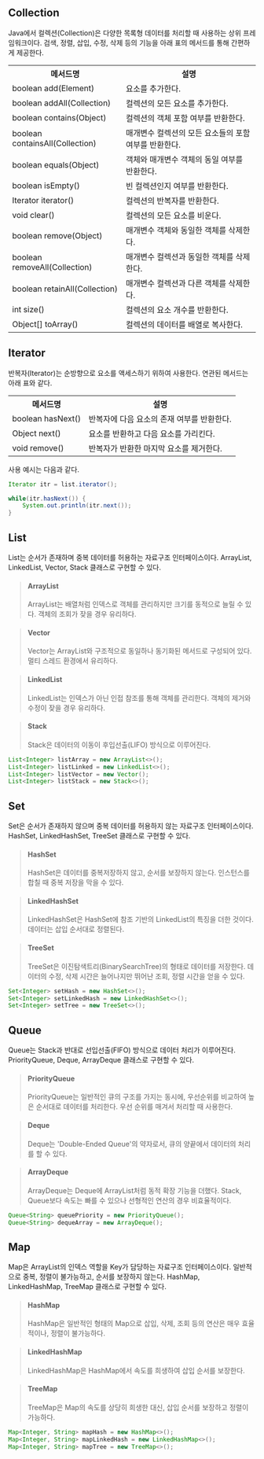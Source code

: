 <h2>Collection</h2>

<p>Java에서 컬렉션(Collection)은 다양한 목록형 데이터를 처리할 때 사용하는 상위 프레임워크이다. 검색, 정렬, 삽입, 수정, 삭제 등의 기능을 아래 표의 메서드를 통해 간편하게 제공한다.</p>

<table>
    <th>메서드명</th>
    <th>설명</th>
    <tr>
        <td>boolean add(Element)</td>
        <td>요소를 추가한다.</td>
    </tr>
    <tr>
        <td>boolean addAll(Collection)</td>
        <td>컬렉션의 모든 요소를 추가한다.</td>
    </tr>
    <tr>
        <td>boolean contains(Object)</td>
        <td>컬렉션의 객체 포함 여부를 반환한다.</td>
    </tr>
    <tr>
        <td>boolean containsAll(Collection)</td>
        <td>매개변수 컬렉션의 모든 요소들의 포함 여부를 반환한다.</td>
    </tr>
    <tr>
        <td>boolean equals(Object)</td>
        <td>객체와 매개변수 객체의 동일 여부를 반환한다.</td>
    </tr>
    <tr>
        <td>boolean isEmpty()</td>
        <td>빈 컬렉션인지 여부를 반환한다.</td>
    </tr>
    <tr>
        <td>Iterator iterator()</td>
        <td>컬렉션의 반복자를 반환한다.</td>
    </tr>
    <tr>
        <td>void clear()</td>
        <td>컬렉션의 모든 요소를 비운다.</td>
    </tr>
    <tr>
        <td>boolean remove(Object)</td>
        <td>매개변수 객체와 동일한 객체를 삭제한다.</td>
    </tr>
    <tr>
        <td>boolean removeAll(Collection)</td>
        <td>매개변수 컬렉션과 동일한 객체를 삭제한다.</td>
    </tr>
    <tr>
        <td>boolean retainAll(Collection)</td>
        <td>매개변수 컬렉션과 다른 객체를 삭제한다.</td>
    </tr>
    <tr>
        <td>int size()</td>
        <td>컬렉션의 요소 개수를 반환한다.</td>
    </tr>
    <tr>
        <td>Object[] toArray()</td>
        <td>컬렉션의 데이터를 배열로 복사한다.</td>
    </tr>
</table>

<h2>Iterator</h2>

<p>반복자(Iterator)는 순방향으로 요소를 액세스하기 위하여 사용한다. 연관된 메서드는 아래 표와 같다.</p>

<table>
    <th>메서드명</th>
    <th>설명</th>
    <tr>
        <td>boolean hasNext()</td>
        <td>반복자에 다음 요소의 존재 여부를 반환한다.</td>
    </tr>
    <tr>
        <td>Object next()</td>
        <td>요소를 반환하고 다음 요소를 가리킨다.</td>
    </tr>
    <tr>
        <td>void remove()</td>
        <td>반복자가 반환한 마지막 요소를 제거한다.</td>
    </tr>
</table>

<p>사용 예시는 다음과 같다.</p>

```java
Iterator itr = list.iterator();

while(itr.hasNext()) {
    System.out.println(itr.next());
}
```

<h2>List</h2>

<p>List는 순서가 존재하며 중복 데이터를 허용하는 자료구조 인터페이스이다. ArrayList, LinkedList, Vector, Stack 클래스로 구현할 수 있다.</p>

> <h4>ArrayList</h4>
> <p>ArrayList는 배열처럼 인덱스로 객체를 관리하지만 크기를 동적으로 늘릴 수 있다. 객체의 조회가 잦을 경우 유리하다. </p>

> <h4>Vector</h4>
> <p>Vector는 ArrayList와 구조적으로 동일하나 동기화된 메서드로 구성되어 있다. 멀티 스레드 환경에서 유리하다.</p>

> <h4>LinkedList</h4>
> <p>LinkedList는 인덱스가 아닌 인접 참조를 통해 객체를 관리한다. 객체의 제거와 수정이 잦을 경우 유리하다.</p>

> <h4>Stack</h4>
> <p>Stack은 데이터의 이동이 후입선출(LIFO) 방식으로 이루어진다.</p>

```java
List<Integer> listArray = new ArrayList<>();
List<Integer> listLinked = new LinkedList<>();
List<Integer> listVector = new Vector();
List<Integer> listStack = new Stack<>();
```

<h2>Set</h2>

<p>Set은 순서가 존재하지 않으며 중복 데이터를 허용하지 않는 자료구조 인터페이스이다. HashSet, LinkedHashSet, TreeSet 클래스로 구현할 수 있다.</p>

> <h4>HashSet</h4>
> <p>HashSet은 데이터를 중복저장하지 않고, 순서를 보장하지 않는다. 인스턴스를 합칠 때 중복 저장을 막을 수 있다.</p>

> <h4>LinkedHashSet</h4>
> <p>LinkedHashSet은 HashSet에 참조 기반의 LinkedList의 특징을 더한 것이다.데이터는 삽입 순서대로 정렬된다.</p>

> <h4>TreeSet</h4>
> <p>TreeSet은 이진탐색트리(BinarySearchTree)의 형태로 데이터를 저장한다. 데이터의 수정, 삭제 시간은 늘어나지만 뛰어난 조회, 정렬 시간을 얻을 수 있다.</p>

```java
Set<Integer> setHash = new HashSet<>();
Set<Integer> setLinkedHash = new LinkedHashSet<>();
Set<Integer> setTree = new TreeSet<>();
```

<h2>Queue</h2>

<p>Queue는 Stack과 반대로 선입선출(FIFO) 방식으로 데이터 처리가 이루어진다. PriorityQueue, Deque, ArrayDeque 클래스로 구현할 수 있다.</p>

> <h4>PriorityQueue</h4>
> <p>PriorityQueue는 일반적인 큐의 구조를 가지는 동시에, 우선순위를 비교하여 높은 순서대로 데이터를 처리한다. 우선 순위를 매겨서 처리할 때 사용한다.</p>

> <h4>Deque</h4>
> <p>Deque는 'Double-Ended Queue'의 약자로서, 큐의 양끝에서 데이터의 처리를 할 수 있다.</p>

> <h4>ArrayDeque</h4>
> <p>ArrayDeque는 Deque에 ArrayList처럼 동적 확장 기능을 더했다. Stack, Queue보다 속도는 빠를 수 있으나 선형적인 연산의 경우 비효율적이다.</p>

```java
Queue<String> queuePriority = new PriorityQueue();
Queue<String> dequeArray = new ArrayDeque();
```

<h2>Map</h2>

<p>Map은 ArrayList의 인덱스 역할을 Key가 담당하는 자료구조 인터페이스이다. 일반적으로 중복, 정렬이 불가능하고, 순서를 보장하지 않는다. HashMap, LinkedHashMap, TreeMap 클래스로 구현할 수 있다.</p>

> <h4>HashMap</h4>
> <p>HashMap은 일반적인 형태의 Map으로 삽입, 삭제, 조회 등의 연산은 매우 효율적이나, 정렬이 불가능하다.</p>

> <h4>LinkedHashMap</h4>
> <p>LinkedHashMap은 HashMap에서 속도를 희생하여 삽입 순서를 보장한다.</p>

> <h4>TreeMap</h4>
> <p>TreeMap은 Map의 속도를 상당히 희생한 대신, 삽입 순서를 보장하고 정렬이 가능하다.</p>

```java
Map<Integer, String> mapHash = new HashMap<>();
Map<Integer, String> mapLinkedHash = new LinkedHashMap<>();
Map<Integer, String> mapTree = new TreeMap<>();
```